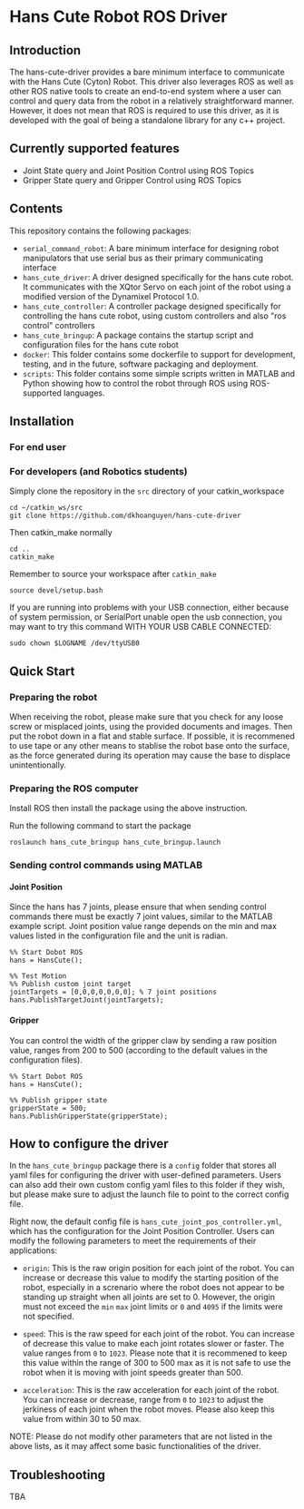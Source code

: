 # Hans Cute Robot ROS Driver

## Introduction
The hans-cute-driver provides a bare minimum interface to communicate with the Hans Cute (Cyton) Robot. This driver also leverages ROS as well as other ROS native tools to create an end-to-end system where a user can control and query data from the robot in a relatively straightforward manner. However, it does not mean that ROS is required to use this driver, as it is developed with the goal of being a standalone library for any c++ project.

## Currently supported features

- Joint State query and Joint Position Control using ROS Topics
- Gripper State query and Gripper Control using ROS Topics

## Contents

This repository contains the following packages:
- `serial_command_robot`: A bare minimum interface for designing robot manipulators that use serial bus as their primary communicating interface
- `hans_cute_driver`: A driver designed specifically for the hans cute robot. It communicates with the XQtor Servo on each joint of the robot using a modified version of the Dynamixel Protocol 1.0.
- `hans_cute_controller`: A controller package designed specifically for controlling the hans cute robot, using custom controllers and also "ros control" controllers
- `hans_cute_bringup`: A package contains the startup script and configuration files for the hans cute robot
- `docker`: This folder contains some dockerfile to support for development, testing, and in the future, software packaging and deployment.
- `scripts`: This folder contains some simple scripts written in MATLAB and Python showing how to control the robot through ROS using ROS-supported languages.

## Installation
### For end user

### For developers (and Robotics students)

Simply clone the repository in the `src` directory of your catkin_workspace
```
cd ~/catkin_ws/src
git clone https://github.com/dkhoanguyen/hans-cute-driver
```
Then catkin_make normally
```
cd ..
catkin_make
```
Remember to source your workspace after `catkin_make`
```
source devel/setup.bash
```
If you are running into problems with your USB connection, either because of system permission, or SerialPort unable open the usb connection, you may want to try this command WITH YOUR USB CABLE CONNECTED:
```
sudo chown $LOGNAME /dev/ttyUSB0
```

## Quick Start
### Preparing the robot
When receiving the robot, please make sure that you check for any loose screw or misplaced joints, using the provided documents and images. Then put the robot down in a flat and stable surface. If possible, it is recommened to use tape or any other means to stablise the robot base onto the surface, as the force generated during its operation may cause the base to displace unintentionally.

### Preparing the ROS computer

Install ROS then install the package using the above instruction.

Run the following command to start the package
```
roslaunch hans_cute_bringup hans_cute_bringup.launch
```

### Sending control commands using MATLAB
#### Joint Position
Since the hans has 7 joints, please ensure that when sending control commands there must be exactly 7 joint values, similar to the MATLAB example script. Joint position value range depends on the min and max values listed in the configuration file and the unit is radian.
```
%% Start Dobot ROS
hans = HansCute();

%% Test Motion
%% Publish custom joint target
jointTargets = [0,0,0,0,0,0,0]; % 7 joint positions
hans.PublishTargetJoint(jointTargets);
```
#### Gripper
You can control the width of the gripper claw by sending a raw position value, ranges from 200 to 500 (according to the default values in the configuration files).
```
%% Start Dobot ROS
hans = HansCute();

%% Publish gripper state
gripperState = 500;
hans.PublishGripperState(gripperState);
```

## How to configure the driver
In the `hans_cute_bringup` package there is a `config` folder that stores all yaml files for configuring the driver with user-defined parameters. Users can also add their own custom config yaml files to this folder if they wish, but please make sure to adjust the launch file to point to the correct config file.

Right now, the default config file is `hans_cute_joint_pos_controller.yml`, which has the configuration for the Joint Position Controller. Users can modify the following parameters to meet the requirements of their applications:
- `origin`: This is the raw origin position for each joint of the robot. You can increase or decrease this value to modify the starting position of the robot, especially in a screnario where the robot does not appear to be standing up straight when all joints are set to 0. However, the origin must not exceed the `min` `max` joint limits or `0` and `4095` if the limits were not specified.
  
- `speed`: This is the raw speed for each joint of the robot. You can increase of decrease this value to make each joint rotates slower or faster. The value ranges from `0` to `1023`. Please note that it is recommened to keep this value within the range of 300 to 500 max as it is not safe to use the robot when it is moving with joint speeds greater than 500.

- `acceleration`: This is the raw acceleration for each joint of the robot. You can increase or decrease, range from `0` to `1023` to adjust the jerkiness of each joint when the robot moves. Please also keep this value from within 30 to 50 max.

NOTE: Please do not modify other parameters that are not listed in the above lists, as it may affect some basic functionalities of the driver.

## Troubleshooting
TBA
